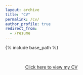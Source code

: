 ```yaml
---
layout: archive
title: "CV"
permalink: /cv/
author_profile: true
redirect_from:
  - /resume
---
```


{% include base_path %}

<!-- <html>
  <body>
  <img align="right" width="250" height="286" src="/CV_photo.jpg">
  </body>
</html> -->

&nbsp;    

&nbsp; &nbsp; &nbsp; &nbsp; &nbsp; &nbsp; &nbsp; &nbsp; [Click here to view my CV](https://maumitabhaumik.github.io/Bhaumik_CV__.pdf)

<!-- <h4>Click the above link to view my CV</h4>  --> 








<!--
Education
======
* Ph.D in Version Control Theory, GitHub University, 2018 (expected)
* M.S. in Jekyll, GitHub University, 2014
* B.S. in GitHub, GitHub University, 2012

Work experience
======
* Spring 2024: Academic Pages Collaborator
  * GitHub University
  * Duties includes: Updates and improvements to template
  * Supervisor: The Users

* Fall 2015: Research Assistant
  * GitHub University
  * Duties included: Merging pull requests
  * Supervisor: Professor Hub

* Summer 2015: Research Assistant
  * GitHub University
  * Duties included: Tagging issues
  * Supervisor: Professor Git
  
Skills
======
* Skill 1
* Skill 2
  * Sub-skill 2.1
  * Sub-skill 2.2
  * Sub-skill 2.3
* Skill 3

Publications
======
  <ul>{% for post in site.publications reversed %}
    {% include archive-single-cv.html %}
  {% endfor %}</ul>
  
Talks
======
  <ul>{% for post in site.talks reversed %}
    {% include archive-single-talk-cv.html  %}
  {% endfor %}</ul>
  
Teaching
======
  <ul>{% for post in site.teaching reversed %}
    {% include archive-single-cv.html %}
  {% endfor %}</ul>
  
Service and leadership
======
* Currently signed in to 43 different slack teams --> 
